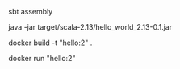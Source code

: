 sbt assembly

java -jar target/scala-2.13/hello_world_2.13-0.1.jar

docker build -t "hello:2" .

docker run "hello:2"